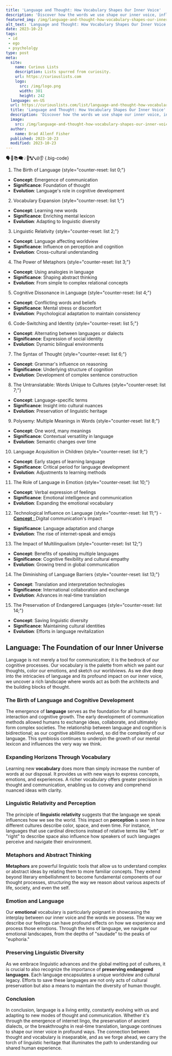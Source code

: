 ```yaml
---
title: 'Language and Thought: How Vocabulary Shapes Our Inner Voice'
description: 'Discover how the words we use shape our inner voice, influencing our thoughts and perceptions. A fascinating exploration of language''s impact on cognition.'
featured_img: /img/language-and-thought-how-vocabulary-shapes-our-inner-voice.webp
alt_text: 'Language and Thought: How Vocabulary Shapes Our Inner Voice'
date: 2023-10-23
tags:
 - id
 - ego
 - psychololgy
type: post
meta:
  site:
    name: Curious Lists
    description: Lists spurred from curiosity.
    url: https://curiouslists.com
    logo:
      src: /img/logo.png
      width: 301
      height: 242
  language: en-US
  url: https://curiouslists.com/list/language-and-thought-how-vocabulary-shapes-our-inner-voice
  title: 'Language and Thought: How Vocabulary Shapes Our Inner Voice'
  description: 'Discover how the words we use shape our inner voice, influencing our thoughts and perceptions. A fascinating exploration of language''s impact on cognition.'
  image:
    src: /img/language-and-thought-how-vocabulary-shapes-our-inner-voice.webp
  author:
    name: Brad Allenf Fisher
  published: 2023-10-23
  modified: 2023-10-23
---
```



🗣️🧠📚🗨️💡🤔🔠🔤🌐👂 {.big-code}

1. The Birth of Language {style="counter-reset: list 0;"}
  - **Concept**: Emergence of communication
  - **Significance**: Foundation of thought
  - **Evolution**: Language's role in cognitive development

2. Vocabulary Expansion {style="counter-reset: list 1;"}
  - **Concept**: Learning new words
  - **Significance**: Enriching mental lexicon
  - **Evolution**: Adapting to linguistic diversity

3. Linguistic Relativity {style="counter-reset: list 2;"}
  - **Concept**: Language affecting worldview
  - **Significance**: Influence on perception and cognition
  - **Evolution**: Cross-cultural understanding

4. The Power of Metaphors {style="counter-reset: list 3;"}
  - **Concept**: Using analogies in language
  - **Significance**: Shaping abstract thinking
  - **Evolution**: From simple to complex relational concepts

5. Cognitive Dissonance in Language {style="counter-reset: list 4;"}
  - **Concept**: Conflicting words and beliefs
  - **Significance**: Mental stress or discomfort
  - **Evolution**: Psychological adaptation to maintain consistency

6. Code-Switching and Identity {style="counter-reset: list 5;"}
  - **Concept**: Alternating between languages or dialects
  - **Significance**: Expression of social identity
  - **Evolution**: Dynamic bilingual environments

7. The Syntax of Thought {style="counter-reset: list 6;"}
  - **Concept**: Grammar's influence on reasoning
  - **Significance**: Underlying structure of cognition
  - **Evolution**: Development of complex sentence construction

8. The Untranslatable: Words Unique to Cultures {style="counter-reset: list 7;"}
  - **Concept**: Language-specific terms
  - **Significance**: Insight into cultural nuances
  - **Evolution**: Preservation of linguistic heritage

9. Polysemy: Multiple Meanings in Words {style="counter-reset: list 8;"}
  - **Concept**: One word, many meanings
  - **Significance**: Contextual versatility in language
  - **Evolution**: Semantic changes over time

10. Language Acquisition in Children {style="counter-reset: list 9;"}
  - **Concept**: Early stages of learning language
  - **Significance**: Critical period for language development
  - **Evolution**: Adjustments to learning methods

11. The Role of Language in Emotion {style="counter-reset: list 10;"}
  - **Concept**: Verbal expression of feelings
  - **Significance**: Emotional intelligence and communication
  - **Evolution**: Expanding the emotional vocabulary

12. Technological Influence on Language {style="counter-reset: list 11;"}
  -[  **Concept** :  ](https://curiouslists.com/list/dreams-and-the-inner-voice-understanding-our-subconscious)Digital communication's impact
  - **Significance**: Language adaptation and change
  - **Evolution**: The rise of internet-speak and emojis

13. The Impact of Multilingualism {style="counter-reset: list 12;"}
  - **Concept**: Benefits of speaking multiple languages
  - **Significance**: Cognitive flexibility and cultural empathy
  - **Evolution**: Growing trend in global communication

14. The Diminishing of Language Barriers {style="counter-reset: list 13;"}
  - **Concept**: Translation and interpretation technologies
  - **Significance**: International collaboration and exchange
  - **Evolution**: Advances in real-time translation

15. The Preservation of Endangered Languages {style="counter-reset: list 14;"}
  - **Concept**: Saving linguistic diversity
  - **Significance**: Maintaining cultural identities
  - **Evolution**: Efforts in language revitalization


## Language: The Foundation of our Inner Universe

Language is not merely a tool for communication; it is the bedrock of our cognitive processes. Our vocabulary is the palette from which we paint our thoughts, color our emotions, and sketch our worldviews. As we dive deep into the intricacies of language and its profound impact on our inner voice, we uncover a rich landscape where words act as both the architects and the building blocks of thought.

### The Birth of Language and Cognitive Development

The emergence of **language** serves as the foundation for all human interaction and cognitive growth. The early development of communication methods allowed humans to exchange ideas, collaborate, and ultimately form complex societies. The relationship between language and cognition is bidirectional; as our cognitive abilities evolved, so did the complexity of our language. This symbiosis continues to underpin the growth of our mental lexicon and influences the very way we think.

### Expanding Horizons Through Vocabulary

Learning new **vocabulary** does more than simply increase the number of words at our disposal. It provides us with new ways to express concepts, emotions, and experiences. A richer vocabulary offers greater precision in thought and communication, enabling us to convey and comprehend nuanced ideas with clarity.

### Linguistic Relativity and Perception

The principle of **linguistic relativity** suggests that the language we speak influences how we see the world. This impact on **perception** is seen in how different cultures describe color, space, and even time. For instance, languages that use cardinal directions instead of relative terms like "left" or "right" to describe space also influence how speakers of such languages perceive and navigate their environment. 

### Metaphors and Abstract Thinking

**Metaphors** are powerful linguistic tools that allow us to understand complex or abstract ideas by relating them to more familiar concepts. They extend beyond literary embellishment to become fundamental components of our thought processes, structuring the way we reason about various aspects of life, society, and even the self.

### Emotion and Language

Our **emotional** vocabulary is particularly poignant in showcasing the interplay between our inner voice and the words we possess. The way we describe our feelings can have profound effects on how we experience and process those emotions. Through the lens of language, we navigate our emotional landscapes, from the depths of "saudade" to the peaks of "euphoria."

### Preserving Linguistic Diversity

As we embrace linguistic advances and the global melting pot of cultures, it is crucial to also recognize the importance of **preserving endangered languages**. Each language encapsulates a unique worldview and cultural legacy. Efforts to save these languages are not only acts of cultural preservation but also a means to maintain the diversity of human thought.

### Conclusion

In conclusion, language is a living entity, constantly evolving with us and adapting to new modes of thought and communication. Whether it's through the emergence of internet lingo, the preservation of ancient dialects, or the breakthroughs in real-time translation, language continues to shape our inner voice in profound ways. The connection between thought and vocabulary is inseparable, and as we forge ahead, we carry the torch of linguistic heritage that illuminates the path to understanding our shared human experience.